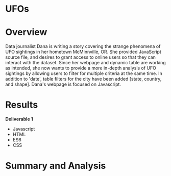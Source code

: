 # UFOs

# Overview
Data journalist Dana is writing a story covering the strange phenomena of UFO sightings in her hometown McMinnville, OR. She provided JavaScript source file, and desires to grant access to online users so that they can interact with the dataset. Since her webpage and dynamic table are working as intended, she now wants to provide a more in-depth analysis of UFO sightings by allowing users to filter for multiple criteria at the same time. In addition to 'date', table filters for the city have been added [state, country, and shape]. Dana's webpage is focused on Javascript.

# Results

 **Deliverable 1**
- Javascript
- HTML 
- ES6 
- CSS

# Summary and Analysis


